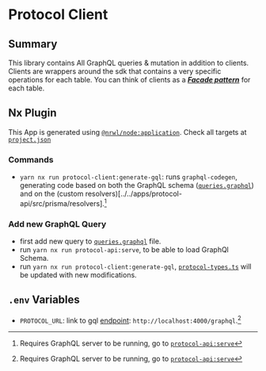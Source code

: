 # Protocol Client

## Summary
This library contains All GraphQL queries & mutation in addition to clients. Clients are wrappers around the sdk that contains a very specific operations for each table. You can think of clients as a [***Facade pattern***](https://en.wikipedia.org/wiki/Facade_pattern) for each table. 

## Nx Plugin
This App is generated using [`@nrwl/node:application`](https://nx.dev/packages/node/generators/application). Check all targets at [`project.json`](./project.json) 

### Commands
- `yarn nx run protocol-client:generate-gql`: runs `graphql-codegen`, generating code based on both the GraphQL schema ([`queries.graphql`](./src/lib/graphql/queries.graphql)) and on the (custom resolvers)[../../apps/protocol-api/src/prisma/resolvers].[^1]

### Add new GraphQL Query
- first add new query to [`queries.graphql`](./src/lib/graphql/queries.graphql) file. 
- run `yarn nx run protocol-api:serve`, to be able to load GraphQl Schema. 
- run `yarn nx run protocol-client:generate-gql`, [`protocol-types.ts`](./src/lib/protocol-types.ts) will be updated with new modifications. 

## `.env` Variables
- `PROTOCOL_URL`: link to gql [endpoint](../../apps/protocol-api/README.md#express): `http://localhost:4000/graphql`.[^1]



[^1]: Requires GraphQL server to be running, go to [`protocol-api:serve`](../../apps/protocol-api/README.md#commands)

